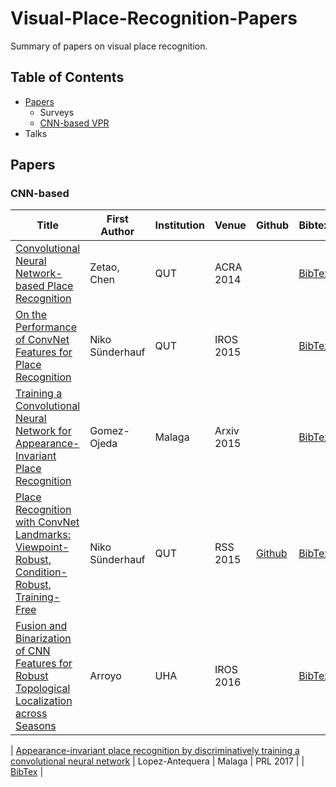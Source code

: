 # Visual-Place-Recognition-Papers
Summary of papers on visual place recognition.

## Table of Contents
- [Papers](#Papers)
  - Surveys
  - [CNN-based VPR](#CNN-based)
- Talks

## Papers
### CNN-based

| Title | First Author | Institution | Venue | Github | Bibtex |
|---|---|---|---|---|---|
| [Convolutional Neural Network-based Place Recognition](https://eprints.qut.edu.au/79662/) | Zetao, Chen | QUT | ACRA 2014 |  | [BibTex](citations/Chen_2014_Convolutional.txt) |
| [On the Performance of ConvNet Features for Place Recognition](https://ieeexplore.ieee.org/document/7353986) | Niko Sünderhauf | QUT | IROS 2015 |  | [BibTex](citations/Sunderhauf_2015_On.txt) |
| [Training a Convolutional Neural Network for Appearance-Invariant Place Recognition](https://arxiv.org/abs/1505.07428) | Gomez-Ojeda | Malaga | Arxiv 2015 |  | [BibTex](citations/Gomez-Ojeda_2015_Training.txt) |
| [Place Recognition with ConvNet Landmarks: Viewpoint-Robust, Condition-Robust, Training-Free](https://eprints.qut.edu.au/84931/) | Niko Sünderhauf | QUT | RSS 2015 | [Github](https://github.com/sepidehhosseinzadeh/Visual-Place-Recognition) | [BibTex](citations/Sunderhauf_2015_Place.txt) |
| [Fusion and Binarization of CNN Features for  Robust Topological Localization across Seasons](https://ieeexplore.ieee.org/document/7759685) | Arroyo | UHA | IROS 2016 |  | [BibTex](citations/2016_Fusion.txt) |



| [Appearance-invariant place recognition by discriminatively training a convolutional neural network](https://www.sciencedirect.com/science/article/abs/pii/S0167865517301381) | Lopez-Antequera | Malaga | PRL 2017 |  | [BibTex](citations/Lopez-Antequera_2017_Appearance.txt) |
